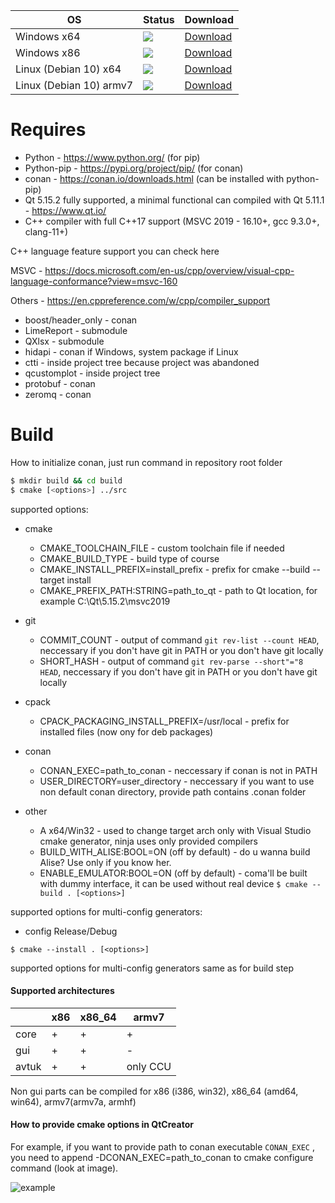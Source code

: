 | OS | Status | Download |
|----------|--------|----------|
| Windows x64 | [![](http://172.16.31.73:27015/app/rest/builds/buildType:Coma_WindowsBuild_Develop_BuildX64/statusIcon.svg)](http://172.16.31.73:27015/buildConfiguration/Coma_WindowsBuild_Develop_BuildX64) | [Download](file://///Rserver/av-tuk/SOFT/AVTUK-S/) |
| Windows x86 | [![](http://172.16.31.73:27015/app/rest/builds/buildType:Coma_WindowsBuild_Develop_BuildX86/statusIcon.svg)](http://172.16.31.73:27015/buildConfiguration/Coma_WindowsBuild_Develop_BuildX86) | [Download](file://///Rserver/av-tuk/SOFT/AVTUK-S/) |
| Linux (Debian 10) x64 | [![](http://172.16.31.73:27015/app/rest/builds/buildType:Coma_LinuxBuild_Develop_BuildX64/statusIcon.svg)](http://172.16.31.73:27015/buildConfiguration/Coma_LinuxBuild_Develop_BuildX64) | [Download](file://///Rserver/av-tuk/SOFT/AVTUK-S/) |
| Linux (Debian 10) armv7 | [![](http://172.16.31.73:27015/app/rest/builds/buildType:Coma_LinuxBuild_Develop_BuildArmv7a/statusIcon.svg)](http://172.16.31.73:27015/admin/editBuildRunners.html?id=buildType:Coma_LinuxBuild_AliseZero_BuildArmv7a) | [Download](file://///Rserver/av-tuk/SOFT/AVTUK-S/) |

# Requires  

- Python - https://www.python.org/ (for pip)
- Python-pip - https://pypi.org/project/pip/ (for conan)
- conan - https://conan.io/downloads.html (can be installed with python-pip)
- Qt 5.15.2 fully supported, a minimal functional can compiled with Qt 5.11.1 - https://www.qt.io/ 
- C++ compiler with full C++17 support (MSVC 2019 - 16.10+, gcc 9.3.0+, clang-11+)

C++ language feature support you can check here

MSVC - https://docs.microsoft.com/en-us/cpp/overview/visual-cpp-language-conformance?view=msvc-160

Others - https://en.cppreference.com/w/cpp/compiler_support

- boost/header_only - conan
- LimeReport - submodule
- QXlsx - submodule
- hidapi - conan if Windows, system package if Linux
- ctti - inside project tree because project was abandoned
- qcustomplot - inside project tree
- protobuf - conan
- zeromq - conan

# Build 
How to initialize conan, just run command in repository root folder


```bash
$ mkdir build && cd build
$ cmake [<options>] ../src 
```


supported options:
- cmake  
  - CMAKE_TOOLCHAIN_FILE - custom toolchain file if needed
  - CMAKE_BUILD_TYPE - build type of course
  - CMAKE_INSTALL_PREFIX=install_prefix - prefix for cmake --build --target install
  - CMAKE_PREFIX_PATH:STRING=path_to_qt - path to Qt location, for example C:\Qt\5.15.2\msvc2019

- git 
  - COMMIT_COUNT - output of command ```git rev-list --count HEAD```, neccessary if you don't have git in PATH or you don't have git locally
  - SHORT_HASH - output of command ```git rev-parse --short"="8 HEAD```, neccessary if you don't have git in PATH or you don't have git locally
- cpack
  - CPACK_PACKAGING_INSTALL_PREFIX=/usr/local - prefix for installed files (now ony for deb packages)
- conan
  - CONAN_EXEC=path_to_conan - neccessary if conan is not in PATH
  - USER_DIRECTORY=user_directory - neccessary if you want to use non default conan directory, provide path contains .conan folder
- other 
  - A x64/Win32 - used to change target arch only with Visual Studio cmake generator, ninja uses only provided compilers
  - BUILD_WITH_ALISE:BOOL=ON (off by default) - do u wanna build Alise? Use only if you know her.
  - ENABLE_EMULATOR:BOOL=ON (off by default) - coma'll be built with dummy interface, it can be used without real device 
```$ cmake --build . [<options>]```

supported options for multi-config generators:
- config Release/Debug

```$ cmake --install . [<options>]```

supported options for multi-config generators same as for build step


#### Supported architectures
|       | x86  | x86_64 | armv7    |
| ----- | ---- | ------ | -------- |
| core  | +    | +      | +        |
| gui   | +    | +      | -        |
| avtuk | +    | +      | only CCU |

Non gui parts can be compiled for x86 (i386, win32), x86_64 (amd64, win64), armv7(armv7a, armhf)

#### How to provide cmake options in QtCreator 

For example, if you want to provide path to conan executable ```CONAN_EXEC``` , you need to append -DCONAN_EXEC=path_to_conan to cmake configure command (look at image).

![example](example.jpg)

